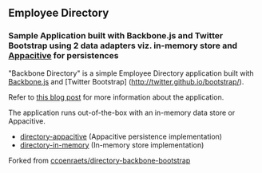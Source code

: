 ## Employee Directory ##

### Sample Application built with Backbone.js and Twitter Bootstrap using 2 data adapters viz. in-memory store and [Appacitive](www.appacitive.com) for persistences ###

"Backbone Directory" is a simple Employee Directory application built with [Backbone.js](http://backbonejs.org) and [Twitter Bootstrap] (http://twitter.github.io/bootstrap/).

Refer to [this blog post]() for more information about the application.

The application runs out-of-the-box with an in-memory data store or Appacitive.

- [directory-appacitive](https://github.com/chiragsanghvi/employee-directory-backone/tree/master/js/models/model-appacitive-com.js) (Appacitive persistence implementation)
- [directory-in-memory](https://github.com/chiragsanghvi/employee-directory-backone/tree/master/js/models/model-in-memory.js) (In-memory store implementation)

Forked from [ccoenraets/directory-backbone-bootstrap](https://github.com/ccoenraets/directory-backbone-bootstrap)
